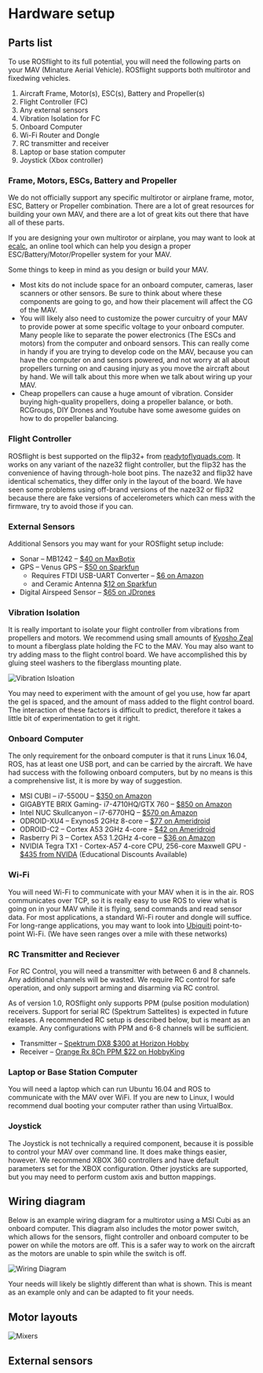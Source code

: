 # Hardware setup

## Parts list

To use ROSflight to its full potential, you will need the following parts on your MAV (Minature Aerial Vehicle).  ROSflight supports both multirotor and fixedwing vehicles.

1. Aircraft Frame, Motor(s), ESC(s), Battery and Propeller(s)
2. Flight Controller (FC)
3. Any external sensors
4. Vibration Isolation for FC 
5. Onboard Computer
6. Wi-Fi Router and Dongle
7. RC transmitter and receiver
8. Laptop or base station computer
9. Joystick (Xbox controller)

### Frame, Motors, ESCs, Battery and Propeller

We do not officially support any specific multirotor or airplane frame, motor, ESC, Battery or Propeller combination.  There are a lot of great resources for building your own MAV, and there are a lot of great kits out there that have all of these parts.

If you are designing your own multirotor or airplane, you may want to look at [ecalc](https://www.ecalc.ch/), an online tool which can help you design a proper ESC/Battery/Motor/Propeller system for your MAV.

Some things to keep in mind as you design or build your MAV.

* Most kits do not include space for an onboard computer, cameras, laser scanners or other sensors.  Be sure to think about where these components are going to go, and how their placement will affect the CG of the MAV.
* You will likely also need to customize the power curcuitry of your MAV to provide power at some specific voltage to your onboard computer.  Many people like to separate the power electronics (The ESCs and motors) from the computer and onboard sensors.  This can really come in handy if you are trying to develop code on the MAV, because you can have the computer on and sensors powered, and not worry at all about propellers turning on and causing injury as you move the aircraft about by hand.  We will talk about this more when we talk about wiring up your MAV.
* Cheap propellers can cause a huge amount of vibration.  Consider buying high-quality propellers, doing a propeller balance, or both.  RCGroups, DIY Drones and Youtube have some awesome guides on how to do propeller balancing.


### Flight Controller

ROSflight is best supported on the flip32+ from [readytoflyquads.com](http://www.readytoflyquads.com/the-flip32-187).  It works on any variant of the naze32 flight controller, but the flip32 has the convenience of having through-hole boot pins.  The naze32 and flip32 have identical schematics, they differ only in the layout of the board. We have seen some problems using off-brand versions of the naze32 or flip32 because there are fake versions of accelerometers which can mess with the firmware, try to avoid those if you can.

### External Sensors

Additional Sensors you may want for your ROSflight setup include:

* Sonar – MB1242 – [$40 on MaxBotix](http://www.maxbotix.com/Ultrasonic_Sensors/MB1242.htm)
* GPS – Venus GPS – [$50 on Sparkfun](https://www.sparkfun.com/products/11058)
    - Requires FTDI USB-UART Converter – [$6 on Amazon](https://www.amazon.com/Blue3D-Ft232rl-Serial-Adapter-Arduino/dp/B012YUANZK/ref=sr_1_9?ie=UTF8&qid=1490068223&sr=8-9&keywords=FTDI+USB+converter) 
    - and Ceramic Antenna [$12 on Sparkfun](https://www.sparkfun.com/products/177)
* Digital Airspeed Sensor – [$65 on JDrones](http://store.jdrones.com/digital_airspeed_sensor_p/senair02kit.html)


### Vibration Isolation

It is really important to isolate your flight controller from vibrations from propellers and motors.  We recommend using small amounts of [Kyosho Zeal](https://www.amazon.com/Kyosho-Z8006-Vibration-Absorption-Sheet/dp/B002U2GS2K/ref=sr_1_1?ie=UTF8&qid=1490068378&sr=8-1&keywords=kyosho+zeal) to mount a fiberglass plate holding the FC to the MAV.  You may also want to try adding mass to the flight control board.  We have accomplished this by gluing steel washers to the fiberglass mounting plate.

![Vibration Isloation](images/vibration_isolation.png)  

You may need to experiment with the amount of gel you use, how far apart the gel is spaced, and the amount of mass added to the flight control board.  The interaction of these factors is difficult to predict, therefore it takes a little bit of experimentation to get it right.

### Onboard Computer

The only requirement for the onboard computer is that it runs Linux 16.04, ROS, has at least one USB port, and can be carried by the aircraft.  We have had success with the following onboard computers, but by no means is this a comprehensive list, it is more by way of suggestion.

* MSI CUBI – i7-5500U – [$350 on Amazon](https://www.amazon.com/MSI-Intel-Support-Barebones-Cubi-028BUS/dp/B011Q6BBMW/ref=sr_1_6?s=electronics&ie=UTF8&qid=1490068829&sr=1-6&keywords=i7+NUC)
* GIGABYTE BRIX Gaming- i7-4710HQ/GTX 760 – [$850 on Amazon](https://www.amazon.com/dp/B00OJZVGFU/ref=cm_sw_su_dp)
* Intel NUC Skullcanyon – i7-6770HQ – [$570 on Amazon](https://www.amazon.com/dp/B01DJ9XS52/ref=cm_sw_su_dp)
* ODROID-XU4 – Exynos5 2GHz 8-core – [$77 on Ameridroid](http://ameridroid.com/products/odroid-xu4)
* ODROID-C2 – Cortex A53 2GHz 4-core – [$42 on Ameridroid](http://ameridroid.com/products/odroid-c2)
* Rasberry Pi 3 – Cortex A53 1.2GHz 4-core – [$36 on Amazon](https://www.amazon.com/dp/B01CD5VC92/ref=cm_sw_su_dp)
* NVIDIA Tegra TX1 - Cortex-A57 4-core CPU, 256-core Maxwell GPU - [$435 from NVIDA](http://www.nvidia.com/object/embedded-systems-dev-kits-modules.html) (Educational Discounts Available)

### Wi-Fi

You will need Wi-Fi to communicate with your MAV when it is in the air.  ROS communicates over TCP, so it is really easy to use ROS to view what is going on in your MAV while it is flying, send commands and read sensor data.  For most applications, a standard Wi-Fi router and dongle will suffice.  For long-range applications, you may want to look into [Ubiquiti](https://www.ubnt.com/) point-to-point Wi-Fi.  (We have seen ranges over a mile with these networks)

### RC Transmitter and Reciever

For RC Control, you will need a transmitter with between 6 and 8 channels.  Any additional channels will be wasted.  We require RC control for safe operation, and only support arming and disarming via RC control.

As of version 1.0, ROSflight only supports PPM (pulse position modulation) receivers. Support for serial RC (Spektrum Sattelites) is expected in future releases. A recommended RC setup is described below, but is meant as an example. Any configurations with PPM and 6-8 channels will be sufficient.

* Transmitter – [Spektrum DX8 $300 at Horizon Hobby](http://www.horizonhobby.com/dx8-transmitter-only-mode-2-spmr8000)
* Receiver – [Orange Rx 8Ch PPM $22 on HobbyKing](https://hobbyking.com/en_us/orangerx-r820x-v2-6ch-2-4ghz-dsm2-dsmx-comp-full-range-rx-w-sat-div-ant-f-safe-cppm.html/?___store=en_us)


### Laptop or Base Station Computer

You will need a laptop which can run Ubuntu 16.04 and ROS to communicate with the MAV over WiFi.  If you are new to Linux, I would recommend dual booting your computer rather than using VirtualBox.

### Joystick

The Joystick is not technically a required component, because it is possible to control your MAV over command line. It does make things easier, however.  We recommend XBOX 360 controllers and have default parameters set for the XBOX configuration.  Other joysticks are supported, but you may need to perform custom axis and button mappings.

## Wiring diagram

Below is an example wiring diagram for a multirotor using a MSI Cubi as an onboard computer.  This diagram also includes the motor power switch, which allows for the sensors, flight controller and onboard computer to be power on while the motors are off.  This is a safer way to work on the aircraft as the motors are unable to spin while the switch is off.

![Wiring Diagram](images/Wiring_Diagram.png)

Your needs will likely be slightly different than what is shown.  This is meant as an example only and can be adapted to fit your needs.

## Motor layouts

![Mixers](images/mixers.png)



## External sensors

